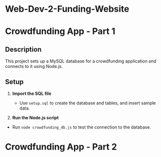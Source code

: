 # Web-Dev-2-Funding-Website
# Crowdfunding App - Part 1

## Description

This project sets up a MySQL database for a crowdfunding application and connects to it using Node.js.

## Setup

1. **Import the SQL file**

   - Use `setup.sql` to create the database and tables, and insert sample data.

2. **Run the Node.js script**

  - Run `node crowdfunding_db.js` to test the connection to the database.

# Crowdfunding App - Part 2

